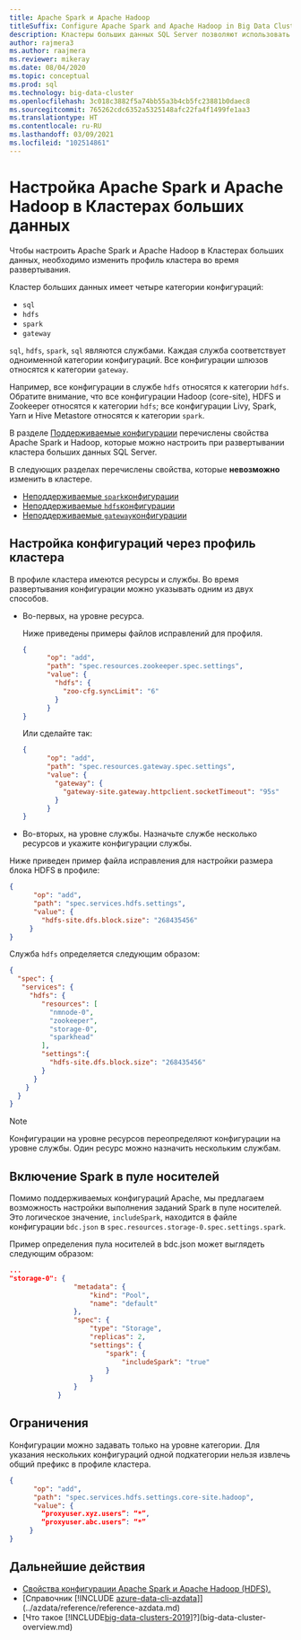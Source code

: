 ```yaml
---
title: Apache Spark и Apache Hadoop
titleSuffix: Configure Apache Spark and Apache Hadoop in Big Data Clusters
description: Кластеры больших данных SQL Server позволяют использовать решения Spark и HDFS. Узнайте, как их настроить.
author: rajmera3
ms.author: raajmera
ms.reviewer: mikeray
ms.date: 08/04/2020
ms.topic: conceptual
ms.prod: sql
ms.technology: big-data-cluster
ms.openlocfilehash: 3c018c3882f5a74bb55a3b4cb5fc23881b0daec8
ms.sourcegitcommit: 765262cdc6352a5325148afc22fa4f1499fe1aa3
ms.translationtype: HT
ms.contentlocale: ru-RU
ms.lasthandoff: 03/09/2021
ms.locfileid: "102514861"
---
```

# <a name="configure-apache-spark-and-apache-hadoop-in-big-data-clusters"></a>Настройка Apache Spark и Apache Hadoop в Кластерах больших данных

Чтобы настроить Apache Spark и Apache Hadoop в Кластерах больших данных, необходимо изменить профиль кластера во время развертывания.

Кластер больших данных имеет четыре категории конфигураций: 

- `sql` 
- `hdfs` 
- `spark` 
- `gateway` 

`sql`, `hdfs`, `spark`, `sql` являются службами. Каждая служба соответствует одноименной категории конфигураций. Все конфигурации шлюзов относятся к категории `gateway`. 

Например, все конфигурации в службе `hdfs` относятся к категории `hdfs`. Обратите внимание, что все конфигурации Hadoop (core-site), HDFS и Zookeeper относятся к категории `hdfs`; все конфигурации Livy, Spark, Yarn и Hive Metastore относятся к категории `spark`. 

В разделе [Поддерживаемые конфигурации](reference-config-spark-hadoop.md) перечислены свойства Apache Spark и Hadoop, которые можно настроить при развертывании кластера больших данных SQL Server.

В следующих разделах перечислены свойства, которые **невозможно** изменить в кластере.

- [Неподдерживаемые `spark`конфигурации](reference-config-spark-hadoop.md#unsupported-spark-configurations)
- [Неподдерживаемые `hdfs`конфигурации](reference-config-spark-hadoop.md#unsupported-hdfs-configurations)
- [Неподдерживаемые `gateway`конфигурации](reference-config-spark-hadoop.md#unsupported-gateway-configurations)


## <a name="configurations-via-cluster-profile"></a>Настройка конфигураций через профиль кластера

В профиле кластера имеются ресурсы и службы. Во время развертывания конфигурации можно указывать одним из двух способов. 

* Во-первых, на уровне ресурса. 

   Ниже приведены примеры файлов исправлений для профиля. 

   ```json
   { 
         "op": "add", 
         "path": "spec.resources.zookeeper.spec.settings", 
         "value": { 
           "hdfs": { 
             "zoo-cfg.syncLimit": "6" 
           } 
         } 
   }
   ```

   Или сделайте так: 

   ```json
   { 
         "op": "add", 
         "path": "spec.resources.gateway.spec.settings", 
         "value": { 
           "gateway": { 
             "gateway-site.gateway.httpclient.socketTimeout": "95s" 
           } 
         } 
   } 
   ```

* Во-вторых, на уровне службы. Назначьте службе несколько ресурсов и укажите конфигурации службы.

Ниже приведен пример файла исправления для настройки размера блока HDFS в профиле: 

   ```json
   { 
         "op": "add", 
         "path": "spec.services.hdfs.settings", 
         "value": { 
           "hdfs-site.dfs.block.size": "268435456" 
        } 
   } 
   ```

Служба `hdfs` определяется следующим образом:

```json
{ 
  "spec": { 
   "services": { 
     "hdfs": { 
        "resources": [ 
          "nmnode-0", 
          "zookeeper", 
          "storage-0", 
          "sparkhead" 
        ], 
        "settings":{ 
          "hdfs-site.dfs.block.size": "268435456" 
        } 
      } 
    } 
  } 
} 
```
 
> [!NOTE]
> Конфигурации на уровне ресурсов переопределяют конфигурации на уровне службы. Один ресурс можно назначить нескольким службам.

## <a name="enable-spark-in-the-storage-pool"></a>Включение Spark в пуле носителей
Помимо поддерживаемых конфигураций Apache, мы предлагаем возможность настройки выполнения заданий Spark в пуле носителей. Это логическое значение, `includeSpark`, находится в файле конфигурации `bdc.json` в `spec.resources.storage-0.spec.settings.spark`.

Пример определения пула носителей в bdc.json может выглядеть следующим образом:
```json
...
"storage-0": {
                "metadata": {
                    "kind": "Pool",
                    "name": "default"
                },
                "spec": {
                    "type": "Storage",
                    "replicas": 2,
                    "settings": {
                        "spark": {
                            "includeSpark": "true"
                        }
                    }
                }
            }
```


## <a name="limitations"></a>Ограничения

Конфигурации можно задавать только на уровне категории. Для указания нескольких конфигураций одной подкатегории нельзя извлечь общий префикс в профиле кластера. 

```json
{ 
      "op": "add", 
      "path": "spec.services.hdfs.settings.core-site.hadoop", 
      "value": { 
        “proxyuser.xyz.users”: “*”, 
        “proxyuser.abc.users”: “*” 
     } 
} 
```

## <a name="next-steps"></a>Дальнейшие действия

- [Свойства конфигурации Apache Spark и Apache Hadoop (HDFS).](reference-config-spark-hadoop.md)
- [Справочник [!INCLUDE [azure-data-cli-azdata](../includes/azure-data-cli-azdata.md)]](../azdata/reference/reference-azdata.md)
- [Что такое [!INCLUDE[big-data-clusters-2019](../includes/ssbigdataclusters-ver15.md)]?](big-data-cluster-overview.md)
